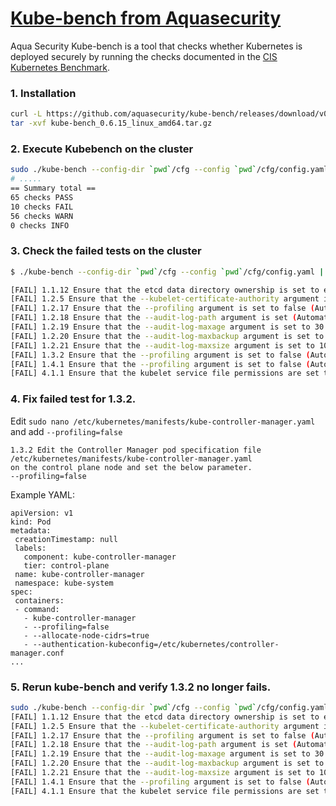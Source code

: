 # [Kube-bench from Aquasecurity](https://github.com/aquasecurity/kube-bench)

Aqua Security Kube-bench is a tool that checks whether Kubernetes is deployed securely by running the checks documented in the [CIS Kubernetes Benchmark](https://www.cisecurity.org/benchmark/kubernetes/).

 

### 1. Installation

```bash
curl -L https://github.com/aquasecurity/kube-bench/releases/download/v0.6.15/kube-bench_0.6.15_linux_amd64.tar.gz -o kube-bench_0.6.15_linux_amd64.tar.gz
tar -xvf kube-bench_0.6.15_linux_amd64.tar.gz
```

 

### 2. Execute Kubebench on the cluster

 

```bash
sudo ./kube-bench --config-dir `pwd`/cfg --config `pwd`/cfg/config.yaml
# .....
== Summary total ==
65 checks PASS
10 checks FAIL
56 checks WARN
0 checks INFO
```
### 3. Check the failed tests on the cluster 

 

```bash
$ ./kube-bench --config-dir `pwd`/cfg --config `pwd`/cfg/config.yaml | grep "\[FAIL\] "

[FAIL] 1.1.12 Ensure that the etcd data directory ownership is set to etcd:etcd (Automated)
[FAIL] 1.2.5 Ensure that the --kubelet-certificate-authority argument is set as appropriate (Automated)
[FAIL] 1.2.17 Ensure that the --profiling argument is set to false (Automated)
[FAIL] 1.2.18 Ensure that the --audit-log-path argument is set (Automated)
[FAIL] 1.2.19 Ensure that the --audit-log-maxage argument is set to 30 or as appropriate (Automated)
[FAIL] 1.2.20 Ensure that the --audit-log-maxbackup argument is set to 10 or as appropriate (Automated)
[FAIL] 1.2.21 Ensure that the --audit-log-maxsize argument is set to 100 or as appropriate (Automated)
[FAIL] 1.3.2 Ensure that the --profiling argument is set to false (Automated)
[FAIL] 1.4.1 Ensure that the --profiling argument is set to false (Automated)
[FAIL] 4.1.1 Ensure that the kubelet service file permissions are set to 600 or more restrictive (Automated)
```


### 4. Fix failed test for 1.3.2. 
Edit `sudo nano /etc/kubernetes/manifests/kube-controller-manager.yaml` and add `--profiling=false`

```
1.3.2 Edit the Controller Manager pod specification file /etc/kubernetes/manifests/kube-controller-manager.yaml
on the control plane node and set the below parameter.
--profiling=false
```  
Example YAML:                                                                  
 ```
apiVersion: v1
kind: Pod
metadata:
  creationTimestamp: null
  labels:
    component: kube-controller-manager
    tier: control-plane
  name: kube-controller-manager
  namespace: kube-system
spec:
  containers:
  - command:
    - kube-controller-manager
    - --profiling=false
    - --allocate-node-cidrs=true
    - --authentication-kubeconfig=/etc/kubernetes/controller-manager.conf
...
```
### 5. Rerun kube-bench and verify 1.3.2 no longer fails.

```bash
sudo ./kube-bench --config-dir `pwd`/cfg --config `pwd`/cfg/config.yaml | grep "\[FAIL\] "
[FAIL] 1.1.12 Ensure that the etcd data directory ownership is set to etcd:etcd (Automated)
[FAIL] 1.2.5 Ensure that the --kubelet-certificate-authority argument is set as appropriate (Automated)
[FAIL] 1.2.17 Ensure that the --profiling argument is set to false (Automated)
[FAIL] 1.2.18 Ensure that the --audit-log-path argument is set (Automated)
[FAIL] 1.2.19 Ensure that the --audit-log-maxage argument is set to 30 or as appropriate (Automated)
[FAIL] 1.2.20 Ensure that the --audit-log-maxbackup argument is set to 10 or as appropriate (Automated)
[FAIL] 1.2.21 Ensure that the --audit-log-maxsize argument is set to 100 or as appropriate (Automated)
[FAIL] 1.4.1 Ensure that the --profiling argument is set to false (Automated)
[FAIL] 4.1.1 Ensure that the kubelet service file permissions are set to 600 or more restrictive (Automated)
```